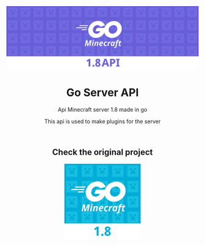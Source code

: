 
<a href="https://github.com/MineLC/Go-Server-API/tree/main/api"><img src="github/background-api.png"></a>

<h1 align="center"><strong>Go Server API</strong></h1>

<p align="center">
  Api Minecraft server 1.8 made in go
</p>
<p align="center"> This api is used to make plugins for the server </p>
<br>
<h2 align="center"> Check the original project </h2>
<a align="center" href="https://github.com/MineLC/Go-Server/"><img style=" width: 200px; height: 200px; display: block; margin-left: auto; margin-right: auto;" src="github/server.png"></a>
